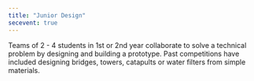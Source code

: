 ```yaml
---
title: "Junior Design"
secevent: true
---
```


Teams of 2 - 4 students in 1st or 2nd year collaborate to solve a technical problem by designing and building a prototype. Past competitions have included designing bridges, towers, catapults or water filters from simple materials.
